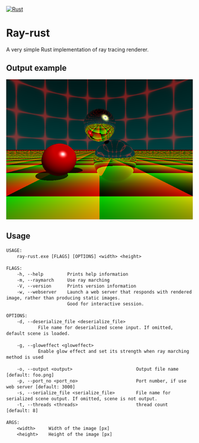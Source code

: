 [![Rust](https://github.com/msakuta/ray-rust/actions/workflows/rust.yml/badge.svg)](https://github.com/msakuta/ray-rust/actions/workflows/rust.yml)

# Ray-rust

A very simple Rust implementation of ray tracing renderer.

## Output example

![img](images/example.png)

## Usage

    USAGE:
        ray-rust.exe [FLAGS] [OPTIONS] <width> <height>

    FLAGS:
        -h, --help         Prints help information
        -m, --raymarch     Use ray marching
        -V, --version      Prints version information
        -w, --webserver    Launch a web server that responds with rendered image, rather than producing static images.
                           Good for interactive session.

    OPTIONS:
        -d, --deserialize_file <deserialize_file>
                File name for deserialized scene input. If omitted, default scene is loaded.

        -g, --gloweffect <gloweffect>
                Enable glow effect and set its strength when ray marching method is used

        -o, --output <output>                        Output file name [default: foo.png]
        -p, --port_no <port_no>                      Port number, if use web server [default: 3000]
        -s, --serialize_file <serialize_file>        File name for serialized scene output. If omitted, scene is not output.
        -t, --threads <threads>                      thread count [default: 8]

    ARGS:
        <width>     Width of the image [px]
        <height>    Height of the image [px]

